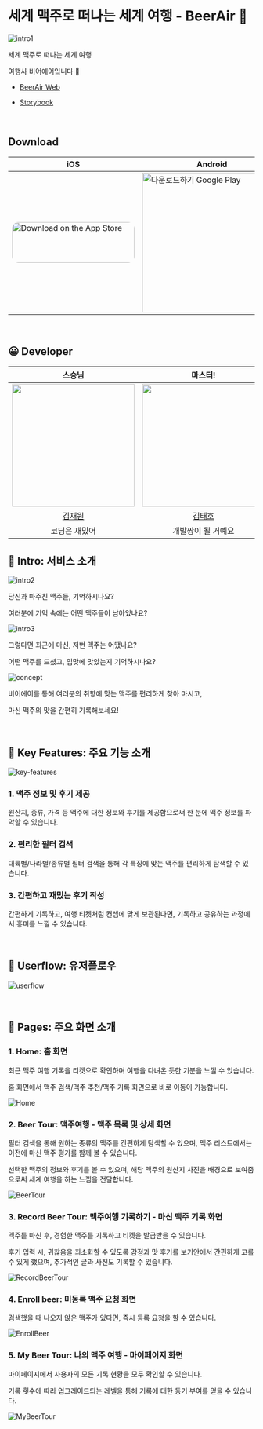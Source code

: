 # 세계 맥주로 떠나는 세계 여행 - BeerAir 🛫

![intro1](https://user-images.githubusercontent.com/39763891/175964465-8a8811d6-03e5-4216-8572-3b2c4c52f939.png)

세계 맥주로 떠나는 세계 여행

여행사 비어에어입니다 🛫

- [BeerAir Web](https://beerair.kr/)

- [Storybook](https://beerair.github.io/beerair-web/?path=/story/design-system-color--default)

<br />

## Download

| iOS                                                                                                                                                                                                                                                                                                                                         | Android                                                                                                                                                                                                                  |
| ------------------------------------------------------------------------------------------------------------------------------------------------------------------------------------------------------------------------------------------------------------------------------------------------------------------------------------------- | ------------------------------------------------------------------------------------------------------------------------------------------------------------------------------------------------------------------------ |
| <a href="https://play.google.com/store/apps/details?id=com.sulsul"><img src="https://tools.applemediaservices.com/api/badges/download-on-the-app-store/black/ko-kr?size=250x83&amp;releaseDate=1654300800&h=dd4ccd7fb22c609cf9132f37bf23c390" alt="Download on the App Store" style="border-radius: 13px; width: 250px; height: 83px;"></a> | <a href='https://play.google.com/store/apps/details?id=com.sulsul'><img alt='다운로드하기 Google Play' width='285px' src='https://play.google.com/intl/en_us/badges/static/images/badges/ko_badge_web_generic.png'/></a> |

<br />

## 😀 Developer

<div align="center">

|                                      스승님                                      |                                     마스터!                                      |                                      극락                                       | 
|:-----------------------------------------------------------------------------:|:-----------------------------------------------------------------------------:|:-----------------------------------------------------------------------------:|
| <img src="https://avatars.githubusercontent.com/u/35737046?v=4" width="250"/> | <img src="https://avatars.githubusercontent.com/u/59888684?v=4" width="250"/> | <img src="https://avatars.githubusercontent.com/u/50691225?v=4" width="250"/> |
|                      [김재원](https://github.com/darkant99)                      |                       [김태호](https://github.com/Ting-Kim)                       |                    [김동건](https://github.com/DongGeon0908)                     |
|                                    코딩은 재밌어                                    |                                  개발짱이 될 거예요                                   |                                     극락코딩                                      |

</div>

## 🍻 Intro: 서비스 소개

![intro2](https://user-images.githubusercontent.com/39763891/175971803-95e2b5ab-e03e-4cf4-abda-d65a3c845aa4.png)

당신과 마주친 맥주들, 기억하시나요?

여러분에 기억 속에는 어떤 맥주들이 남아있나요?

![intro3](https://user-images.githubusercontent.com/39763891/175972110-b34ad2b2-afff-48a0-88a3-cdb84141a204.png)

그렇다면 최근에 마신, 저번 맥주는 어땠나요?

어떤 맥주를 드셨고, 입맛에 맞았는지 기억하시나요?

![concept](https://user-images.githubusercontent.com/39763891/175973251-fbdfc1ce-fd09-477e-a00c-fa6541ce67a5.png)

비어에어를 통해 여러분의 취향에 맞는 맥주를 편리하게 찾아 마시고,

마신 맥주의 맛을 간편히 기록해보세요!

<br/>

## 🌟 Key Features: 주요 기능 소개

![key-features](https://user-images.githubusercontent.com/39763891/175976419-6b45f520-c5b1-4e21-bf87-f3c2f4526874.png)

### 1. 맥주 정보 및 후기 제공

원산지, 종류, 가격 등 맥주에 대한 정보와 후기를 제공함으로써 한 눈에 맥주 정보를 파악할 수 있습니다.

### 2. 편리한 필터 검색

대륙별/나라별/종류별 필터 검색을 통해 각 특징에 맞는 맥주를 편리하게 탐색할 수 있습니다.

### 3. 간편하고 재밌는 후기 작성

간편하게 기록하고, 여행 티켓처럼 컨셉에 맞게 보관된다면, 기록하고 공유하는 과정에서 흥미를 느낄 수 있습니다.

<br/>

## 👤 Userflow: 유저플로우

![userflow](https://user-images.githubusercontent.com/39763891/175976432-14920db5-e476-42ef-bf79-c11085bbdf8d.png)

<br/>

## 📱 Pages: 주요 화면 소개

### 1. Home: 홈 화면

최근 맥주 여행 기록을 티켓으로 확인하며 여행을 다녀온 듯한 기분을 느낄 수 있습니다.

홈 화면에서 맥주 검색/맥주 추천/맥주 기록 화면으로 바로 이동이 가능합니다.

![Home](https://user-images.githubusercontent.com/39763891/175993570-b6cff70d-9814-44e0-b766-9dc5d899f9bf.png)

### 2. Beer Tour: 맥주여행 - 맥주 목록 및 상세 화면

필터 검색을 통해 원하는 종류의 맥주를 간편하게 탐색할 수 있으며, 맥주 리스트에서는 이전에 마신 맥주 평가를 함께 볼 수 있습니다.

선택한 맥주의 정보와 후기를 볼 수 있으며, 해당 맥주의 원산지 사진을 배경으로 보여줌으로써 세계 여행을 하는 느낌을 전달합니다.

![BeerTour](https://user-images.githubusercontent.com/39763891/175993592-317b4471-76c4-46c8-8fcc-a92b38f134fb.png)

### 3. Record Beer Tour: 맥주여행 기록하기 - 마신 맥주 기록 화면

맥주를 마신 후, 경험한 맥주를 기록하고 티켓을 발급받을 수 있습니다.

후기 입력 시, 귀찮음을 최소화할 수 있도록 감정과 맛 후기를 보기안에서 간편하게 고를 수 있게 했으며, 추가적인 글과 사진도 기록할 수 있습니다.

![RecordBeerTour](https://user-images.githubusercontent.com/39763891/175993600-46b546b8-63f8-4482-bc83-8583e1929f70.png)

### 4. Enroll beer: 미동록 맥주 요청 화면

검색했을 때 나오지 않은 맥주가 있다면, 즉시 등록 요청을 할 수 있습니다.

![EnrollBeer](https://user-images.githubusercontent.com/39763891/175993604-eac5f402-ea3d-4f93-8a85-61b18f5a6194.png)

### 5. My Beer Tour: 나의 맥주 여행 - 마이페이지 화면

마이페이지에서 사용자의 모든 기록 현황을 모두 확인할 수 있습니다.

기록 횟수에 따라 업그레이드되는 레벨을 통해 기록에 대한 동기 부여를 얻을 수 있습니다.

![MyBeerTour](https://user-images.githubusercontent.com/39763891/175993608-a7d17ef3-82c0-4de3-b77a-493f08c7e267.png)

<br/>
